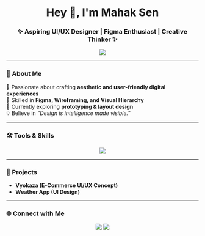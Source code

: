 <h1 align="center">Hey 👋, I'm Mahak Sen</h1>
<h3 align="center">✨ Aspiring UI/UX Designer | Figma Enthusiast | Creative Thinker ✨</h3>

<p align="center">
  <img src="https://readme-typing-svg.herokuapp.com?color=FF69B4&size=22&center=true&vCenter=true&width=550&lines=+Designing+clean+%26+user-focused+experiences;UI%2FUX+Designer+in+the+making;Exploring+Figma+%26+Prototyping;Creativity+meets+Functionality">
</p>

---

### 🌟 About Me  
🎨 Passionate about crafting **aesthetic and user-friendly digital experiences**  
📐 Skilled in **Figma, Wireframing, and Visual Hierarchy**  
🚀 Currently exploring **prototyping & layout design**  
💡 Believe in *“Design is intelligence made visible.”*  

---

### 🛠️ Tools & Skills  
<p align="center">
  <img src="https://skillicons.dev/icons?i=figma,html,css,vscode,github" />
</p>

---

### 💼 Projects  
- **Vyokaza (E-Commerce UI/UX Concept)**  
- **Weather App (UI Design)**  


---

### 🌐 Connect with Me  
<p align="center">
  <a href="https://www.linkedin.com/in/mahak-sen-b82364252"><img src="https://img.shields.io/badge/LinkedIn-%230077B5?style=for-the-badge&logo=linkedin&logoColor=white"/></a>
  <a href="mailto:mahaksen1406@gmail.com"><img src="https://img.shields.io/badge/Gmail-D14836?style=for-the-badge&logo=gmail&logoColor=white"/></a>
</p>
